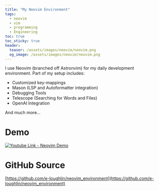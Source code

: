 ```yaml
---
title: "My Neovim Environment"
tags:
  - neovim
  - vim
  - programming
  - Engineering 
toc: true
toc_sticky: true
header:
  teaser: /assets/images/neovim/neovim.png
  og_image: /assets/images/neovim/neovim.png
---
```


I use Neovim (branched off Astronvim) for my daily development environment. Part of my setup includes:

- Customized key-mappings
- Mason (LSP and Autoformatter integration)
- Debugging Tools
- Telescope (Searching for Words and Files)
- OpenAI Integration

And much more...

# Demo

[![Youtube Link - Neovim Demo](https://img.youtube.com/vi/SO5PIPHvMyY/0.jpg)](https://www.youtube.com/watch?v=SO5PIPHvMyY)

# GitHub Source 

[https://github.com/e-loughlin/neovim_environment](https://github.com/e-loughlin/neovim_environment)


